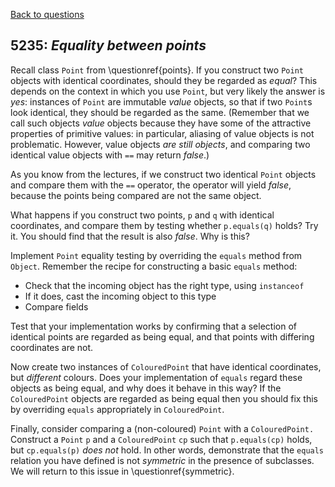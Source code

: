 [Back to questions](../README.md)

## 5235: *Equality between points*

Recall class `Point` from \questionref{points}.  If you construct two `Point` objects
with identical coordinates, should they be regarded as *equal*?  This depends on the context in which
you use `Point`, but very likely the answer is *yes*: instances of `Point`
are immutable *value* objects, so that if two `Point`s look identical, they should be regarded
as the same.  (Remember that we call such objects *value* objects because they have some of the
attractive properties of primitive values: in particular, aliasing of value objects is not problematic.  However,
value objects *are still objects*, and comparing two identical value objects with `==` may return
*false*.)

As you know from the lectures, if we construct two identical `Point` objects and compare them
with the `==` operator, the operator will yield *false*, because the points being compared
are not the same object.

What happens if you construct two points, `p` and `q` with identical coordinates, and compare them by testing
whether `p.equals(q)` holds?  Try it.  You should find that the result is also *false*.  Why is this?

Implement `Point` equality testing by overriding the `equals` method from `Object`.  Remember the
recipe for constructing a basic `equals` method:

* Check that the incoming object has the right type, using `instanceof`
* If it does, cast the incoming object to this type
* Compare fields

Test that your implementation works by confirming that a selection of identical points are regarded as being equal,
and that points with differing coordinates are not.

Now create two instances of `ColouredPoint` that have identical coordinates, but *different* colours.
Does your implementation of `equals` regard these objects as being equal, and why does it behave in
this way?  If the `ColouredPoint` objects are regarded as being equal then you should fix this by overriding
`equals` appropriately in `ColouredPoint`.

Finally, consider comparing a (non-coloured) `Point` with a `ColouredPoint.`  Construct a
`Point` `p` and a `ColouredPoint` `cp` such that `p.equals(cp)`
holds, but `cp.equals(p)` *does not* hold.  In other words, demonstrate that the `equals` relation you
have defined is not *symmetric* in the presence of subclasses.  We will return to this issue in \questionref{symmetric}.

